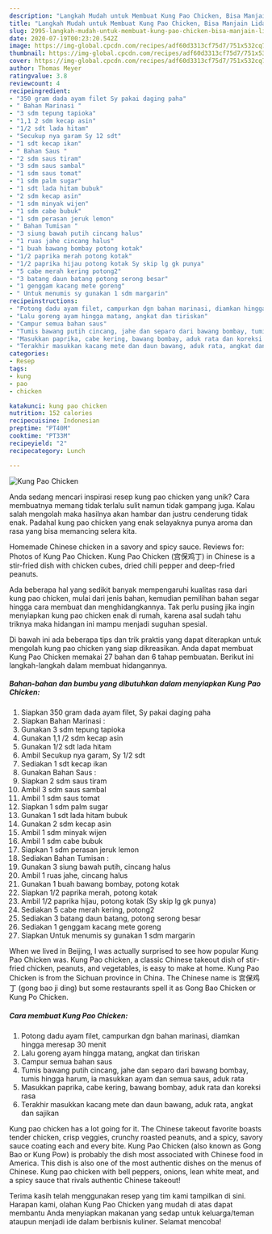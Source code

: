 ```yaml
---
description: "Langkah Mudah untuk Membuat Kung Pao Chicken, Bisa Manjain Lidah"
title: "Langkah Mudah untuk Membuat Kung Pao Chicken, Bisa Manjain Lidah"
slug: 2995-langkah-mudah-untuk-membuat-kung-pao-chicken-bisa-manjain-lidah
date: 2020-07-19T00:23:20.542Z
image: https://img-global.cpcdn.com/recipes/adf60d3313cf75d7/751x532cq70/kung-pao-chicken-foto-resep-utama.jpg
thumbnail: https://img-global.cpcdn.com/recipes/adf60d3313cf75d7/751x532cq70/kung-pao-chicken-foto-resep-utama.jpg
cover: https://img-global.cpcdn.com/recipes/adf60d3313cf75d7/751x532cq70/kung-pao-chicken-foto-resep-utama.jpg
author: Thomas Meyer
ratingvalue: 3.8
reviewcount: 4
recipeingredient:
- "350 gram dada ayam filet Sy pakai daging paha"
- " Bahan Marinasi "
- "3 sdm tepung tapioka"
- "1,1 2 sdm kecap asin"
- "1/2 sdt lada hitam"
- "Secukup nya garam Sy 12 sdt"
- "1 sdt kecap ikan"
- " Bahan Saus "
- "2 sdm saus tiram"
- "3 sdm saus sambal"
- "1 sdm saus tomat"
- "1 sdm palm sugar"
- "1 sdt lada hitam bubuk"
- "2 sdm kecap asin"
- "1 sdm minyak wijen"
- "1 sdm cabe bubuk"
- "1 sdm perasan jeruk lemon"
- " Bahan Tumisan "
- "3 siung bawah putih cincang halus"
- "1 ruas jahe cincang halus"
- "1 buah bawang bombay potong kotak"
- "1/2 paprika merah potong kotak"
- "1/2 paprika hijau potong kotak Sy skip lg gk punya"
- "5 cabe merah kering potong2"
- "3 batang daun batang potong serong besar"
- "1 genggam kacang mete goreng"
- " Untuk menumis sy gunakan 1 sdm margarin"
recipeinstructions:
- "Potong dadu ayam filet, campurkan dgn bahan marinasi, diamkan hingga meresap 30 menit"
- "Lalu goreng ayam hingga matang, angkat dan tiriskan"
- "Campur semua bahan saus"
- "Tumis bawang putih cincang, jahe dan separo dari bawang bombay, tumis hingga harum, ia masukkan ayam dan semua saus, aduk rata"
- "Masukkan paprika, cabe kering, bawang bombay, aduk rata dan koreksi rasa"
- "Terakhir masukkan kacang mete dan daun bawang, aduk rata, angkat dan sajikan"
categories:
- Resep
tags:
- kung
- pao
- chicken

katakunci: kung pao chicken 
nutrition: 152 calories
recipecuisine: Indonesian
preptime: "PT40M"
cooktime: "PT33M"
recipeyield: "2"
recipecategory: Lunch

---
```



![Kung Pao Chicken](https://img-global.cpcdn.com/recipes/adf60d3313cf75d7/751x532cq70/kung-pao-chicken-foto-resep-utama.jpg)

Anda sedang mencari inspirasi resep kung pao chicken yang unik? Cara membuatnya memang tidak terlalu sulit namun tidak gampang juga. Kalau salah mengolah maka hasilnya akan hambar dan justru cenderung tidak enak. Padahal kung pao chicken yang enak selayaknya punya aroma dan rasa yang bisa memancing selera kita.

Homemade Chinese chicken in a savory and spicy sauce. Reviews for: Photos of Kung Pao Chicken. Kung Pao Chicken (宫保鸡丁) in Chinese is a stir-fried dish with chicken cubes, dried chili pepper and deep-fried peanuts.

Ada beberapa hal yang sedikit banyak mempengaruhi kualitas rasa dari kung pao chicken, mulai dari jenis bahan, kemudian pemilihan bahan segar hingga cara membuat dan menghidangkannya. Tak perlu pusing jika ingin menyiapkan kung pao chicken enak di rumah, karena asal sudah tahu triknya maka hidangan ini mampu menjadi suguhan spesial.


Di bawah ini ada beberapa tips dan trik praktis yang dapat diterapkan untuk mengolah kung pao chicken yang siap dikreasikan. Anda dapat membuat Kung Pao Chicken memakai 27 bahan dan 6 tahap pembuatan. Berikut ini langkah-langkah dalam membuat hidangannya.

<!--inarticleads1-->

##### Bahan-bahan dan bumbu yang dibutuhkan dalam menyiapkan Kung Pao Chicken:

1. Siapkan 350 gram dada ayam filet, Sy pakai daging paha
1. Siapkan  Bahan Marinasi :
1. Gunakan 3 sdm tepung tapioka
1. Gunakan 1,1 /2 sdm kecap asin
1. Gunakan 1/2 sdt lada hitam
1. Ambil Secukup nya garam, Sy 1/2 sdt
1. Sediakan 1 sdt kecap ikan
1. Gunakan  Bahan Saus :
1. Siapkan 2 sdm saus tiram
1. Ambil 3 sdm saus sambal
1. Ambil 1 sdm saus tomat
1. Siapkan 1 sdm palm sugar
1. Gunakan 1 sdt lada hitam bubuk
1. Gunakan 2 sdm kecap asin
1. Ambil 1 sdm minyak wijen
1. Ambil 1 sdm cabe bubuk
1. Siapkan 1 sdm perasan jeruk lemon
1. Sediakan  Bahan Tumisan :
1. Gunakan 3 siung bawah putih, cincang halus
1. Ambil 1 ruas jahe, cincang halus
1. Gunakan 1 buah bawang bombay, potong kotak
1. Siapkan 1/2 paprika merah, potong kotak
1. Ambil 1/2 paprika hijau, potong kotak (Sy skip lg gk punya)
1. Sediakan 5 cabe merah kering, potong2
1. Sediakan 3 batang daun batang, potong serong besar
1. Sediakan 1 genggam kacang mete goreng
1. Siapkan  Untuk menumis sy gunakan 1 sdm margarin


When we lived in Beijing, I was actually surprised to see how popular Kung Pao Chicken was. Kung Pao chicken, a classic Chinese takeout dish of stir-fried chicken, peanuts, and vegetables, is easy to make at home. Kung Pao Chicken is from the Sichuan province in China. The Chinese name is 宫保鸡丁 (gong bao ji ding) but some restaurants spell it as Gong Bao Chicken or Kung Po Chicken. 

<!--inarticleads2-->

##### Cara membuat Kung Pao Chicken:

1. Potong dadu ayam filet, campurkan dgn bahan marinasi, diamkan hingga meresap 30 menit
1. Lalu goreng ayam hingga matang, angkat dan tiriskan
1. Campur semua bahan saus
1. Tumis bawang putih cincang, jahe dan separo dari bawang bombay, tumis hingga harum, ia masukkan ayam dan semua saus, aduk rata
1. Masukkan paprika, cabe kering, bawang bombay, aduk rata dan koreksi rasa
1. Terakhir masukkan kacang mete dan daun bawang, aduk rata, angkat dan sajikan


Kung pao chicken has a lot going for it. The Chinese takeout favorite boasts tender chicken, crisp veggies, crunchy roasted peanuts, and a spicy, savory sauce coating each and every bite. Kung Pao Chicken (also known as Gong Bao or Kung Pow) is probably the dish most associated with Chinese food in America. This dish is also one of the most authentic dishes on the menus of Chinese. Kung pao chicken with bell peppers, onions, lean white meat, and a spicy sauce that rivals authentic Chinese takeout! 

Terima kasih telah menggunakan resep yang tim kami tampilkan di sini. Harapan kami, olahan Kung Pao Chicken yang mudah di atas dapat membantu Anda menyiapkan makanan yang sedap untuk keluarga/teman ataupun menjadi ide dalam berbisnis kuliner. Selamat mencoba!

